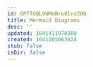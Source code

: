 ```yaml
---
id: OPfTdQLOUMmBru6lnxZO0
title: Mermaid Diagrams
desc: ''
updated: 1641411970308
created: 1641105063924
stub: false
isDir: false
---
```


